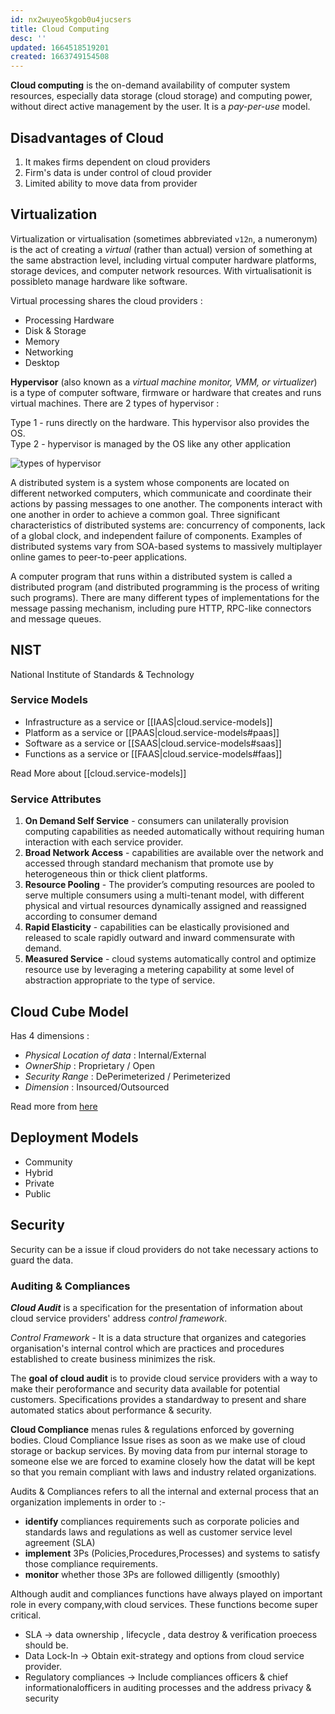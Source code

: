 ```yaml
---
id: nx2wuyeo5kgob0u4jucsers
title: Cloud Computing
desc: ''
updated: 1664518519201
created: 1663749154508
---
```


**Cloud computing** is the on-demand availability of computer system resources, especially data storage (cloud storage) and computing power, without direct active management by the user. It is a _pay-per-use_ model.

## Disadvantages of Cloud

1. It makes firms dependent on cloud providers
2. Firm's data is under control of cloud provider
3. Limited ability to move data from provider

## Virtualization

Virtualization or virtualisation (sometimes abbreviated `v12n`, a numeronym) is the act of creating a *virtual* (rather than actual) version of something at the same abstraction level, including virtual computer hardware platforms, storage devices, and computer network resources. With virtualisationit is possibleto manage hardware like software.

Virtual processing shares the cloud providers :

- Processing Hardware
- Disk & Storage
- Memory
- Networking
- Desktop

**Hypervisor** (also known as a _virtual machine monitor, VMM, or virtualizer_) is a type of computer software, firmware or hardware that creates and runs virtual machines. There are 2 types of hypervisor :

Type 1 - runs directly on the hardware. This hypervisor also provides the OS.  
Type 2 - hypervisor is managed by the OS like any other application

![types of hypervisor](/assets/images/20220917075011-1.png)

A distributed system is a system whose components are located on different networked computers, which communicate and coordinate their actions by passing messages to one another. The components interact with one another in order to achieve a common goal. Three significant characteristics of distributed systems are: concurrency of components, lack of a global clock, and independent failure of components. Examples of distributed systems vary from SOA-based systems to massively multiplayer online games to peer-to-peer applications.

A computer program that runs within a distributed system is called a distributed program (and distributed programming is the process of writing such programs). There are many different types of implementations for the message passing mechanism, including pure HTTP, RPC-like connectors and message queues.

## NIST

National Institute of Standards & Technology

### Service Models

- Infrastructure as a service or [[IAAS|cloud.service-models]]
- Platform as a service or [[PAAS|cloud.service-models#paas]]
- Software as a service or [[SAAS|cloud.service-models#saas]]
- Functions as a service or [[FAAS|cloud.service-models#faas]]

Read More about [[cloud.service-models]]

### Service Attributes

1. **On Demand Self Service** - consumers can unilaterally provision computing capabilities as needed automatically without requiring human interaction with each service provider.
2. **Broad Network Access** - capabilities are available over the network and accessed through standard mechanism that promote use by heterogeneous thin or thick client platforms.
3. **Resource Pooling** - The provider’s computing resources are pooled to serve multiple consumers using a multi-tenant model, with different physical and virtual resources dynamically assigned and reassigned according to consumer demand
4. **Rapid Elasticity** - capabilities can be elastically provisioned and released to scale rapidly outward and inward commensurate with demand.
5. **Measured Service** - cloud systems automatically control and optimize resource use by leveraging a metering capability at some level of abstraction appropriate to the type of service.

## Cloud Cube Model

Has 4 dimensions :

- _Physical Location of data_ : Internal/External
- _OwnerShip_ : Proprietary / Open
- _Security Range_ : DePerimeterized / Perimeterized
- _Dimension_ : Insourced/Outsourced

Read more from [here](https://data-flair.training/blogs/cloud-cube-model/)

## Deployment Models

- Community
- Hybrid
- Private
- Public

## Security

Security can be a issue if cloud providers do not take necessary actions to guard the data.

### Auditing & Compliances

**_Cloud Audit_** is a specification for the presentation of information about cloud service providers' address _control framework_.

_Control Framework_ - It is a data structure that organizes and categories organisation's internal control which are practices and procedures established to create business minimizes the risk.

The **goal of cloud audit** is to provide cloud service providers with a way to make their peroformance and security data available for potential customers. Specifications provides a standardway to present and share automated statics about performance & security.

**Cloud Compliance** menas rules & regulations enforced by governing bodies. Cloud Compliance Issue rises as soon as we make use of cloud storage or backup services. By moving data from pur internal storage to someone else we are forced to examine closely how the datat will be kept so that you remain compliant with laws and industry related organizations.

Audits & Compliances refers to all the internal and external process that an organization implements in order to :-

- **identify** compliances requirements such as corporate policies and standards laws and regulations as well as customer service level agreement (SLA)
- **implement** 3Ps (Policies,Procedures,Processes) and systems to satisfy those compliance requirements.
- **monitor** whether those 3Ps are followed dilligently (smoothly)

Although audit and compliances functions have always played on important role in every company,with cloud services. These functions become super critical.

- SLA -> data ownership , lifecycle , data destroy & verification proecess should be.
- Data Lock-In -> Obtain exit-strategy and options from cloud service provider.
- Regulatory compliances -> Include compliances officers & chief informationalofficers in auditing processes and the address privacy & security
